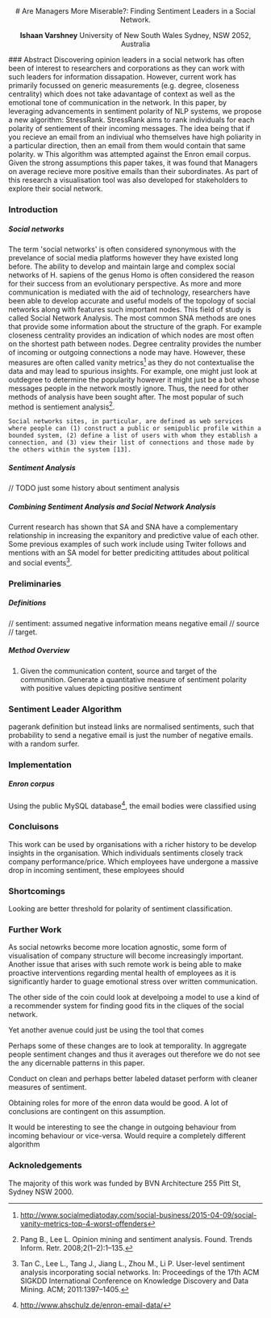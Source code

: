 <center>
# Are Managers More Miserable?: Finding Sentiment Leaders in a Social Network.

**Ishaan Varshney**
University of New South Wales
Sydney, NSW 2052, Australia
</center>
### Abstract
Discovering opinion leaders in a social network has often been of interest to researchers and corporations as they can work with such leaders for information dissapation. However, current work has primarily focussed on generic measurements (e.g. degree, closeness centrality) which does not take adavantage of context as well as the emotional tone of communication in the network. In this paper, by leveraging advancements in sentiment polarity of NLP systems, we propose a new algorithm: StressRank. StressRank aims to rank individuals for each polarity of sentiement of their incoming messages. The idea being that if you recieve an email from an indiviual who themselves have high poliarity in a particular direction, then an email from them would contain that same polarity. w This algorithm was attempted against the Enron email corpus. Given the strong assumptions this paper takes, it was found that Managers on average recieve more positive emails than their subordinates. As part of this research a visualisation tool was also developed for stakeholders to explore their social network.

### Introduction
##### Social networks
The term 'social networks' is often considered synonymous with the prevelance of social media platforms however they have existed long before. The ability to develop and maintain large and complex social networks of H. sapiens of the genus Homo is often considered the reason for their success  from an evolutionary perspective. As more and more communication is mediated with the aid of technology, researchers have been able to develop accurate and useful models of the topology of social networks along with features such important nodes. This field of study is called Social Network Analysis. The most common SNA methods are ones that provide some information about the structure of the graph. For example closeness centrality provides an indication of which nodes are most often on the shortest path between nodes. Degree centrality provides the number of incoming or outgoing connections a node may have. However, these measures are often called vanity metrics[^smt] as they do not contextualise the data and may lead to spurious insights. For example, one might just look at outdegree to determine the popularity however it might just be a bot whose messages people in the network mostly ignore. Thus, the need for other methods of analysis have been sought after. The most popular of such method is sentiement analysis[^pang].

    Social networks sites, in particular, are defined as web services where people can (1) construct a public or semipublic profile within a bounded system, (2) define a list of users with whom they establish a connection, and (3) view their list of connections and those made by the others within the system [13].

##### Sentiment Analysis
// TODO just some history about sentiment analysis



##### Combining Sentiment Analysis and Social Network Analysis
Current research has shown that SA and SNA
have a complementary relationship in increasing the expanitory and predictive value of each other. Some previous examples of such work include using Twiter follows and mentions with an SA model for better prediciting attitudes about political and social events[^tan].



### Preliminaries
##### Definitions
// sentiment: assumed negative information means negative email
// source
// target.

##### Method Overview
1. Given the communication content, source and target of the communition. Generate a quantitative measure of sentiment polarity with positive values depicting positive sentiment

### Sentiment Leader Algorithm
pagerank definition but instead links are normalised sentiments, such that probability to send a negative email is just the number of negative emails. with a random surfer.

### Implementation
##### Enron corpus
Using the public MySQL database[^mysql], the email bodies were classified using

### Concluisons
This work can be used by organisations with a richer history to be develop insights in the organisation. Which individuals sentiments closely track company performance/price. Which employees have undergone a massive drop in incoming sentiment, these employees should


### Shortcomings
Looking are better threshold for polarity of sentiment classification.

### Further Work
As social netowrks become more location agnostic, some form of visualisation of company structure will become increasingly important. Another issue that arises with such remote work is being able to make proactive interventions regarding mental health of employees as it is significantly harder to guage emotional stress over written communication.

The other side of the coin could look at develpoing a model to use a kind of a recommender system for finding good fits in the cliques of the social network.

Yet another avenue could just be using the tool that comes

Perhaps some of these changes are to look at temporality.  In aggregate people sentiment changes and thus it averages out therefore
we do not see the any dicernable patterns in this paper.

Conduct on clean and perhaps better labeled dataset
perform with cleaner measures of sentiment.

Obtaining roles for more of the enron data would be good. A lot of conclusions are contingent on this assumption.

It would be interesting to see the change in outgoing behaviour from incoming behaviour or vice-versa. Would require a completely different algorithm

### Acknoledgements

The majority of this work was funded by BVN Architecture 255 Pitt St, Sydney NSW 2000.


[^smt]: http://www.socialmediatoday.com/social-business/2015-04-09/social-vanity-metrics-top-4-worst-offenders
[^pang]: Pang B., Lee L. Opinion mining and sentiment analysis. Found. Trends Inform. Retr. 2008;2(1–2):1–135.
[^tan]: Tan C., Lee L., Tang J., Jiang L., Zhou M., Li P. User-level sentiment analysis incorporating social networks. In: Proceedings of the 17th ACM SIGKDD International Conference on Knowledge Discovery and Data Mining. ACM; 2011:1397–1405.
[^mysql]: http://www.ahschulz.de/enron-email-data/
